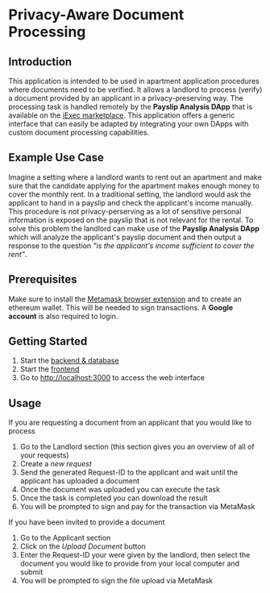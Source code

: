 # Privacy-Aware Document Processing

## Introduction

This application is intended to be used in apartment application procedures where documents need to be verified. It allows a landlord to process (verify) a document provided by an applicant in a privacy-preserving way.
The processing task is handled remotely by the **Payslip Analysis DApp** that is available on the [iExec marketplace](https://iex.ec/marketplace/). This application offers a generic interface that can easily be adapted by integrating your own DApps with custom document processing capabilities.

## Example Use Case

Imagine a setting where a landlord wants to rent out an apartment and make sure that the candidate applying for the apartment makes enough money to cover the monthly rent. In a traditional setting, the landlord would ask the applicant to hand in a payslip and check the applicant's income manually. This procedure is not privacy-perserving as a lot of sensitive personal information is exposed on the payslip that is not relevant for the rental. To solve this problem the landlord can make use of the **Payslip Analysis DApp** which will analyze the applicant's payslip document and then output a response to the question *"is the applicant's income sufficient to cover the rent"*.

## Prerequisites

Make sure to install the [Metamask browser extension](https://metamask.io/) and to create an ethereum wallet. This will be needed to sign transactions. A **Google account** is also required to login.

## Getting Started

1. Start the [backend & database](Backend/README.md)
2. Start the [frontend](Frontend/README.md)
3. Go to [http://localhost:3000](http://localhost:3000) to access the web interface

## Usage

If you are requesting a document from an applicant that you would like to process

1. Go to the Landlord section (this section gives you an overview of all of your requests)
2. Create a *new request*
3. Send the generated Request-ID to the applicant and wait until the applicant has uploaded a document
4. Once the document was uploaded you can execute the task
5. Once the task is completed you can download the result
6. You will be prompted to sign and pay for the transaction via MetaMask

If you have been invited to provide a document

1. Go to the Applicant section
2. Click on the *Upload Document* button
3. Enter the Request-ID your were given by the landlord, then select the document you would like to provide from your local computer and submit
4. You will be prompted to sign the file upload via MetaMask
